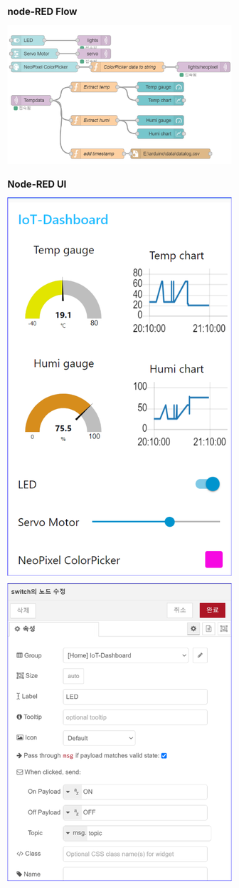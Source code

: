 
## node-RED Flow
<img src="https://github.com/copaland/esp32_iot_mqtt/blob/main/img/iot_node03.png" width="640px" alt="circuit"></img><br/> 

## Node-RED UI
<img src="https://github.com/copaland/esp32_iot_mqtt/blob/main/img/iot_mqtt_data06.png" width="640px" alt="circuit"></img><br/>

<img src="https://github.com/copaland/esp32_iot_mqtt/blob/main/img/1led_switch_01.png" width="640px" alt="circuit"></img><br/>
